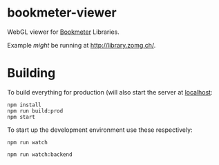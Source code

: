# bookmeter-viewer
WebGL viewer for [Bookmeter](https://bookmeter.com/) Libraries.

Example *might* be running at http://library.zomg.ch/.

# Building

To build everything for production (will also start the server at [localhost](http://localhost:8080):

```
npm install
npm run build:prod
npm start
```

To start up the development environment use these respectively:

```
npm run watch
```

```
npm run watch:backend
```
